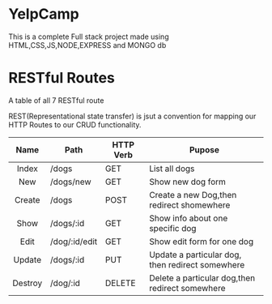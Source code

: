 # YelpCamp
This is a complete Full stack project made using HTML,CSS,JS,NODE,EXPRESS and MONGO db

# RESTful Routes

A table of all 7 RESTful route

REST(Representational state transfer) is jsut a convention for mapping our HTTP Routes to our CRUD functionality.

|   Name  | Path          | HTTP Verb | Pupose                                           |
|:-------:|---------------|-----------|--------------------------------------------------|
|  Index  | /dogs         | GET       | List all dogs                                    |
|   New   | /dogs/new     | GET       | Show new dog form                                |
|  Create | /dogs         | POST      | Create a new Dog,then redirect shomewhere        |
|   Show  | /dogs/:id     | GET       | Show info about one specific dog                 |
|   Edit  | /dog/:id/edit | GET       | Show edit form for one dog                       |
|  Update | /dogs/:id     | PUT       | Update a particular dog, then redirect somewhere |
| Destroy | /dog/:id      | DELETE    | Delete a particular dog,then redirect somewhere  |
